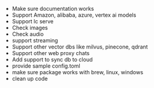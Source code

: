 - Make sure documentation works
- Support Amazon, alibaba, azure, vertex ai models
- Support lc serve
- Check images
- Check audio
- support streaming
- Support other vector dbs like milvus, pinecone, qdrant
- Support other web proxy chats
- Add support to sync db to cloud
- provide sample config.toml
- make sure package works with brew, linux, windows
- clean up code